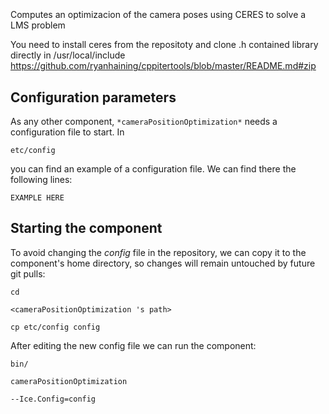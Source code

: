 ```
```
#
``` cameraPositionOptimization
```
Computes an optimizacion of the camera poses using CERES to solve a LMS problem

You need to install ceres from the repositoty and clone .h contained library directly in /usr/local/include
https://github.com/ryanhaining/cppitertools/blob/master/README.md#zip

## Configuration parameters
As any other component,
``` *cameraPositionOptimization* ```
needs a configuration file to start. In

    etc/config

you can find an example of a configuration file. We can find there the following lines:

    EXAMPLE HERE


## Starting the component
To avoid changing the *config* file in the repository, we can copy it to the component's home directory, so changes will remain untouched by future git pulls:

    cd

``` <cameraPositionOptimization 's path> ```

    cp etc/config config

After editing the new config file we can run the component:

    bin/

```cameraPositionOptimization ```

    --Ice.Config=config
